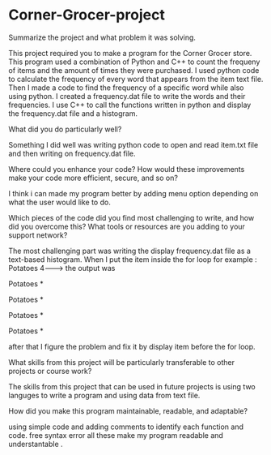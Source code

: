 # Corner-Grocer-project

Summarize the project and what problem it was solving.

This project required you to make a program for the Corner Grocer store. This program used a combination of Python and C++ to count the frequeny of items and the amount of times they were purchased. I used python code to calculate the frequency of every word that appears from the item text file. 
Then I made a code to find the frequency of a specific word while also using python. I created a frequency.dat file to  write the words and their frequencies. I use C++ to call the functions written in python and display the frequency.dat file and a histogram.

                               
                                
What did you do particularly well?

Something I did well was writing python code to open and read item.txt file and then writing on frequency.dat file.

                               
                                
Where could you enhance your code? How would these improvements make your code more efficient, secure, and so on?

I think i can made my program better by adding menu option depending on what the user would like to do.


                             
                              
Which pieces of the code did you find most challenging to write, and how did you overcome this? What tools or resources are you adding to your support network?

The most challenging part was writing the display frequency.dat file as a text-based histogram. When I put the item inside the for loop
for example :
Potatoes 4---> the output was

Potatoes *

Potatoes * 

Potatoes * 

Potatoes *

after that I figure the problem and fix it by display item before the for loop.


                             
What skills from this project will be particularly transferable to other projects or course work?

The skills from this project that can be used in future projects is using two languges to write a program and using data from text file. 

                                
How did you make this program maintainable, readable, and adaptable?

using simple code and adding comments to identify each function and code. free syntax error all these make my program readable and understantable . 


                                

